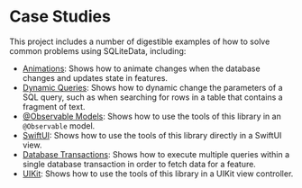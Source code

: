 # Case Studies

This project includes a number of digestible examples of how to solve common problems using 
SQLiteData, including:

  * [Animations](Animations.swift): Shows how to animate changes when the database changes and 
    updates state in features.
  * [Dynamic Queries](DynamicQuery.swift): Shows how to dynamic change the parameters of a SQL
    query, such as when searching for rows in a table that contains a fragment of text.
  * [@Observable Models](ObservableModelDemo.swift): Shows how to use the tools of this library
    in an `@Observable` model.
  * [SwiftUI](SwiftUIDemo.swift): Shows how to use the tools of this library directly in a SwiftUI
    view.
  * [Database Transactions](TransactionDemo.swift): Shows how to execute multiple queries within
    a single database transaction in order to fetch data for a feature.
  * [UIKit](UIKitDemo.swift): Shows how to use the tools of this library in a UIKit view controller.
